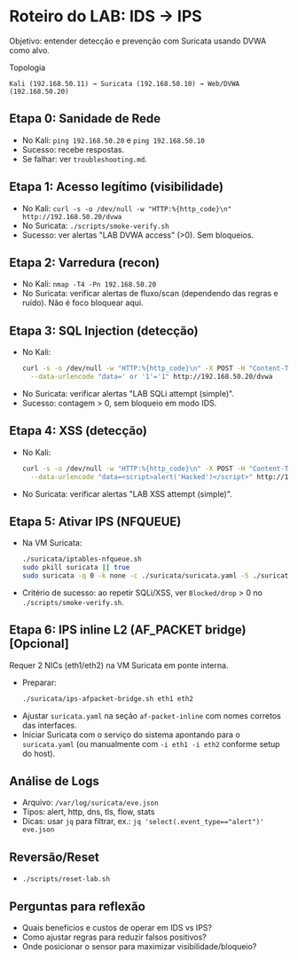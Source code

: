 # Roteiro do LAB: IDS → IPS

Objetivo: entender detecção e prevenção com Suricata usando DVWA como alvo.

Topologia
```
Kali (192.168.50.11) → Suricata (192.168.50.10) → Web/DVWA (192.168.50.20)
```

## Etapa 0: Sanidade de Rede
- No Kali: `ping 192.168.50.20` e `ping 192.168.50.10`
- Sucesso: recebe respostas.
- Se falhar: ver `troubleshooting.md`.

## Etapa 1: Acesso legítimo (visibilidade)
- No Kali: `curl -s -o /dev/null -w "HTTP:%{http_code}\n" http://192.168.50.20/dvwa`
- No Suricata: `./scripts/smoke-verify.sh`
- Sucesso: ver alertas "LAB DVWA access" (>0). Sem bloqueios.

## Etapa 2: Varredura (recon)
- No Kali: `nmap -T4 -Pn 192.168.50.20`
- No Suricata: verificar alertas de fluxo/scan (dependendo das regras e ruído). Não é foco bloquear aqui.

## Etapa 3: SQL Injection (detecção)
- No Kali:
  ```bash
  curl -s -o /dev/null -w "HTTP:%{http_code}\n" -X POST -H "Content-Type: application/x-www-form-urlencoded" \
    --data-urlencode "data=' or '1'='1" http://192.168.50.20/dvwa
  ```
- No Suricata: verificar alertas "LAB SQLi attempt (simple)".
- Sucesso: contagem > 0, sem bloqueio em modo IDS.

## Etapa 4: XSS (detecção)
- No Kali:
  ```bash
  curl -s -o /dev/null -w "HTTP:%{http_code}\n" -X POST -H "Content-Type: application/x-www-form-urlencoded" \
    --data-urlencode "data=<script>alert('Hacked')</script>" http://192.168.50.20/dvwa
  ```
- No Suricata: verificar alertas "LAB XSS attempt (simple)".

## Etapa 5: Ativar IPS (NFQUEUE)
- Na VM Suricata:
  ```bash
  ./suricata/iptables-nfqueue.sh
  sudo pkill suricata || true
  sudo suricata -q 0 -k none -c ./suricata/suricata.yaml -S ./suricata/rules/local.rules -D
  ```
- Critério de sucesso: ao repetir SQLi/XSS, ver `Blocked/drop` > 0 no `./scripts/smoke-verify.sh`.

## Etapa 6: IPS inline L2 (AF_PACKET bridge) [Opcional]
Requer 2 NICs (eth1/eth2) na VM Suricata em ponte interna.
- Preparar:
  ```bash
  ./suricata/ips-afpacket-bridge.sh eth1 eth2
  ```
- Ajustar `suricata.yaml` na seção `af-packet-inline` com nomes corretos das interfaces.
- Iniciar Suricata com o serviço do sistema apontando para o `suricata.yaml` (ou manualmente com `-i eth1 -i eth2` conforme setup do host).

## Análise de Logs
- Arquivo: `/var/log/suricata/eve.json`
- Tipos: alert, http, dns, tls, flow, stats
- Dicas: usar `jq` para filtrar, ex.: `jq 'select(.event_type=="alert")' eve.json`

## Reversão/Reset
- `./scripts/reset-lab.sh`

## Perguntas para reflexão
- Quais benefícios e custos de operar em IDS vs IPS?
- Como ajustar regras para reduzir falsos positivos?
- Onde posicionar o sensor para maximizar visibilidade/bloqueio?
